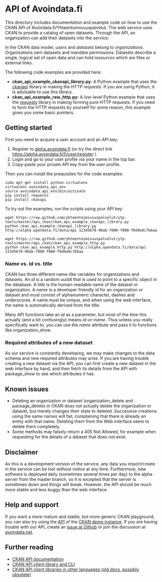 
# API of Avoindata.fi

This directory includes documentation and example code on how to use the CKAN API of Avoindata.fi/Yhteentoimivuuspalvelut. The web service uses CKAN to provide a catalog of open datasets. Through the API, an organization can add their datasets into the service.

In the CKAN data model, *users* and *datasets* belong to *organizations*. Organizations own datasets and mandate permissions. Datasets describe a single, logical set of open data and can hold *resources* which are files or external links.

The following code examples are provided here:

* **ckan_api_example_ckanapi_library.py:** A Python example that uses the [ckanapi][ckanapilib] library in making the HTTP requests. If you are using Python, it is advisable to use this library.
* **ckan_api_example_raw_http.py:** A low-level Python example that uses the [requests][requests] library in making forming pure HTTP requests. If you need to form the HTTP requests by yourself for some reason, this example gives you some basic pointers.

## Getting started

First you need to acquire a user account and an API key:

1. Register to [alpha.avoindata.fi](https://alpha.avoindata.fi) (or try the direct link https://alpha.avoindata.fi/fi/user/register ).
2. Login and go to your user profile via your name in the top bar.
3. Copy-paste your private API key from the user profile.

Then you can install the prequisites for the code examples:

    sudo apt-get install python-virtualenv
    virtualenv avoindata_api_env
    source avoindata_api_env/bin/activate
    pip install requests
    pip install ckanapi

To try out the examples, run the scripts using your API key:

    wget https://raw.github.com/yhteentoimivuuspalvelut/ytp-tools/master/api_ckan/ckan_api_example_ckanapi_library.py
    python ckan_api_example_ckanapi_library.py http://alpha.opendata.fi/data/api 12345678-90ab-f000-f000-f0d9e8c7b6aa

    wget https://raw.github.com/yhteentoimivuuspalvelut/ytp-tools/master/api_ckan/ckan_api_example_http.py
    python ckan_api_example_http.py http://alpha.opendata.fi/data/api 12345678-90ab-f000-f000-f0d9e8c7b6aa

### Name vs. id vs. title

CKAN has three different name-like variables for organizations and datasets. An *id* is a random uuid4 that is used to point to a specific object in the database. A *title* is the human-readable name of the dataset or organization. A *name* is a developer-friendly id for an organization or dataset and must consist of alphanumeric character, dashes and underscores. A name must be unique, and when using the web interface, the name is automatically derived from the title.

Many API functions take an *id* as a parameter, but most of the time this actually (and a bit confusingly) means *id-or-name*. Thus unless you really specifically want to, you can use the *name* attribute and pass it to functions like organization_show.

### Required attributes of a new dataset

As our service is constantly developing, we may make changes to the data schema and new required attributes may arise. If you are having trouble creating a new dataset via the API, you can first create a new dataset in the web interface by hand, and then fetch its details from the API with package_show to see which attributes it has.

## Known issues

* Deleting an organization or dataset (organization_delete and package_delete) in CKAN does not actually delete the organization or dataset, but merely changes their state to deleted. Successive creations using the same names will fail, complaining that there is already an entity with that name. Deleting them from the Web interface seem to delete them completely.
* Some methods may falsely return a 405 Not Allowed, for example when requesting for the details of a dataset that does not exist.

## Disclaimer

As this is a development version of the service, any data you import/create in the service can be lost without notice at any time. Furthermore, new software is deployed daily (sometimes several times per day) to the alpha server from the master branch, so it is excepted that the server is sometimes down and things will break. However, the API should be much more stable and less buggy than the web interface.

## Help and support

If you want a more mature and stable, but more generic CKAN playground, you can also try using the [API](http://demo.ckan.org/api) of the [CKAN demo instance](http://demo.ckan.org). If you are having trouble with our API, create an [issue at Github](https://github.com/yhteentoimivuuspalvelut/ytp/issues) or join the discussion at [avoindata.net](http://avoindata.net/questions/suomen-avoimen-datan-portaalin-rakentaminen).

## Further reading

* [CKAN API documentation][ckanapidocs]
* [CKAN API client library and CLI][ckanapilib]
* [CKAN API client libraries in other languages (old docs, possibly obsolete)][otherclients]

[ckanapidocs]: http://docs.ckan.org/en/latest/api/index.html
[ckanapilib]: https://github.com/okfn/ckanapi
[requests]: http://requests.readthedocs.org/en/latest/
[otherclients]: http://docs.ckan.org/en/ckan-1.7.1/api.html#clients

